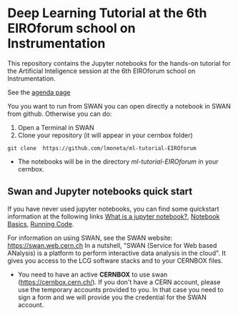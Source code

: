 # Deep Learning Tutorial at the 6th EIROforum school on Instrumentation


This repository contains the Jupyter notebooks for the hands-on tutorial for the Artificial Inteligence session at the 6th EIROforum school on Instrumentation.

See the [agenda page](https://indico.cern.ch/event/777129/timetable/#20190516.detailed)

You you want to run from SWAN you can open directly a notebook in SWAN from github.
Otherwise you can do:

1. Open a Terminal in SWAN
2. Clone your repository (it will appear in your cernbox folder)
```
git clone  https://github.com/lmoneta/ml-tutorial-EIROforum
```
* The notebooks will be in the directory *ml-tutorial-EIROforum* in your cernbox. 


## Swan and Jupyter notebooks quick start ##

If you have never used jupyter notebooks, you can find some quickstart information at the following links [What is a jupyter notebook?](http://nbviewer.jupyter.org/github/jupyter/notebook/blob/master/docs/source/examples/Notebook/What%20is%20the%20Jupyter%20Notebook.ipynb), [Notebook Basics](http://nbviewer.jupyter.org/github/jupyter/notebook/blob/master/docs/source/examples/Notebook/Notebook%20Basics.ipynb),  [Running Code](http://nbviewer.jupyter.org/github/jupyter/notebook/blob/master/docs/source/examples/Notebook/Running%20Code.ipynb).

For information on using SWAN, see the SWAN website: https://swan.web.cern.ch
In a nutshell, "SWAN (Service for Web based ANalysis) is a platform to perform interactive data analysis in the cloud". It gives you access to the LCG software stacks and to your CERNBOX files.


* You need to have an active **CERNBOX** to use swan (https://cernbox.cern.ch/). If you don't have a CERN account, please use the temporary accounts provided to you. 
In that case you need to sign a form and we will provide you the credential for the SWAN account. 

